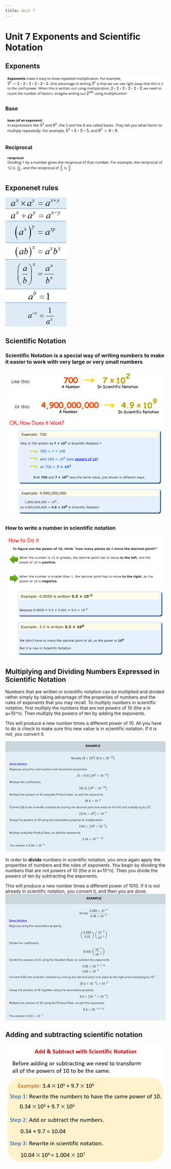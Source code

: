 ```yaml
---
title: Unit 7
---
```

# Unit 7  Exponents and Scientific Notation

## Exponents
![](/Unit7/attatchments/Pasted%20image%2020220512080531.png)

### Base
![](/Unit7/attatchments/Pasted%20image%2020220512080620.png)
### Reciprocal
![](/Unit7/attatchments/Pasted%20image%2020220512080727.png)

## Exponenet rules
![](/Unit7/attatchments/Pasted%20image%2020220512080427.png)

## Scientific Notation
### Scientific Notation is a special way of writing numbers to make it easier to work with very large or very small numbers
![](/Unit7/attatchments/Pasted%20image%2020220512080943.png)
![](/Unit7/attatchments/Pasted%20image%2020220512081342.png)

### How to write a number in scientific notation
![](/Unit7/attatchments/Pasted%20image%2020220512081255.png)

## Multiplying and Dividing Numbers Expressed in Scientific Notation

Numbers that are written in scientific notation can be multiplied and divided rather simply by taking advantage of the properties of numbers and the rules of exponents that you may recall. To multiply numbers in scientific notation, first multiply the numbers that are not powers of 10 (the a in a×10^n). Then multiply the powers of ten by adding the exponents.

This will produce a new number times a different power of 10. All you have to do is check to make sure this new value is in scientific notation. If it is not, you convert it.

![](/Unit7/attatchments/Pasted%20image%2020220512084929.png)

In order to **divide** numbers in scientific notation, you once again apply the properties of numbers and the rules of exponents. You begin by dividing the numbers that are not powers of 10 (the _a_ in a×10^n). Then you divide the powers of ten by subtracting the exponents.

This will produce a new number times a different power of 1010. If it is not already in scientific notation, you convert it, and then you are done.
![](/Unit7/attatchments/Pasted%20image%2020220512090110.png)

## Adding and subtracting scientific notation
![](/Unit7/attatchments/Pasted%20image%2020220512090232.png)